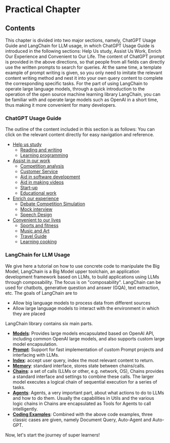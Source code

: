 # Practical Chapter

## Contents
This chapter is divided into two major sections, namely, ChatGPT Usage Guide and LangChain for LLM usage, in which ChatGPT Usage Guide is introduced in the following sections: Help Us study, Assist Us Work, Enrich Our Experience and Convenient to Our Life. The content of ChatGPT prompt is provided in the above directions, so that people from all fields can directly use the written prompts to search for queries. At the same time, a template example of prompt writing is given, so you only need to imitate the relevant content writing method and nest it into your own query content to complete the corresponding specific tasks. For the part of using LangChain to operate large language models, through a quick introduction to the operation of the open source machine learning library LangChain, you can be familiar with and operate large models such as OpenAI in a short time, thus making it more convenient for many developers.
### ChatGPT Usage Guide
The outline of the content included in this section is as follows: You can click on the relevant content directly for easy navigation and reference.
- [Help us study](chatgptprompt#help-us-study)
    - [Reading and writing](chatgptprompt#reading-and-writing)
    - [Learning programming](chatgptprompt#learning-programming)
- [Assist in our work](chatgptprompt#assist-in-our-work)
    - [Competition analysis](chatgptprompt#competition-analysis)
    - [Customer Service](chatgptprompt#customer-service)
    - [Aid in software development](chatgptprompt#aid-in-software-development)
    - [Aid in making videos](chatgptprompt#aid-in-making-videos)
    - [Start-up](chatgptprompt#Start-up)
    - [Educational work](chatgptprompt#educational-work)
- [Enrich our experience](chatgptprompt#enrich-our-experience)
    - [Debate Competition Simulation](chatgptprompt#debate-competition-simulation)
    - [Mock interview](chatgptprompt#mock-interview)
    - [Speech Design](chatgptprompt#speech-design)
- [Convenient to our lives](chatgptprompt#convenient-to-our-lives)
    - [Sports and fitness](chatgptprompt#sports-and-fitness)
    - [Music and Art](chatgptprompt#music-and-art)
    - [Travel Guide](chatgptprompt#travel-guide)
    - [Learning cooking](chatgptprompt#learning-cooking)
### LangChain for LLM Usage
We give here a tutorial on how to use concrete code to manipulate the Big Model, LangChain is a Big Model upper toolchain, an application development framework based on LLMs, to build applications using LLMs through composability. The focus is on "composability". LangChain can be used for chatbots, generative question and answer (GQA), text extraction, etc.
The goals of LangChain are to
 - Allow big language models to process data from different sources
 - Allow large language models to interact with the environment in which they are placed

LangChain library contains six main parts.
- [**Models**](langchianguide/guide#models): Provides large models encapsulated based on OpenAI API, including common OpenAI large models, and also supports custom large model encapsulation.
- [**Prompt**](langchianguide/guide#prompt): Support for fast implementation of custom Prompt projects and interfacing with LLMs.
- [**Index**](langchianguide/guide#index): accept user query, index the most relevant content to return.
- [**Memory**](langchianguide/guide#memory): standard interface, stores state between chains/calls.
- [**Chains**](langchianguide/guide#chains): a set of calls (LLMs or other, e.g. network, OS), Chains provides a standard interface and settings to combine these calls. The larger model executes a logical chain of sequential execution for a series of tasks.
- [**Agents**](langchianguide/guide#agents): Agents, a very important part, about what actions to do to LLMs and how to do them. Usually the capabilities in Utils and the various logic chains in Chains are encapsulated as Tools for Agents to call intelligently.
- [**Coding Examples**](langchianguide/guide#coding-examples): Combined with the above code examples, three classic cases are given, namely Document Query, Auto-Agent and Auto-GPT.

Now, let's start the journey of super learners!